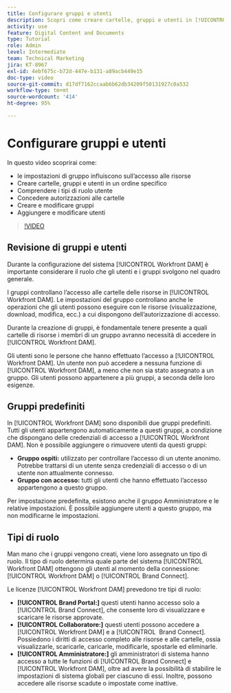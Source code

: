 ```yaml
---
title: Configurare gruppi e utenti
description: Scopri come creare cartelle, gruppi e utenti in [!UICONTROL Workfront DAM]. Informazioni sui tipi di ruolo utente e concessioni delle autorizzazioni alle cartelle.
activity: use
feature: Digital Content and Documents
type: Tutorial
role: Admin
level: Intermediate
team: Technical Marketing
jira: KT-8967
exl-id: 4ebf675c-b72d-447e-b131-a89acb449e15
doc-type: video
source-git-commit: d17df7162ccaab6b62db34209f50131927c0a532
workflow-type: tm+mt
source-wordcount: '414'
ht-degree: 95%

---
```


# Configurare gruppi e utenti

In questo video scoprirai come:

* le impostazioni di gruppo influiscono sull’accesso alle risorse
* Creare cartelle, gruppi e utenti in un ordine specifico
* Comprendere i tipi di ruolo utente
* Concedere autorizzazioni alle cartelle
* Creare e modificare gruppi
* Aggiungere e modificare utenti

>[!VIDEO](https://video.tv.adobe.com/v/335230/?quality=12&learn=on&enablevpops)

## Revisione di gruppi e utenti

Durante la configurazione del sistema [!UICONTROL Workfront DAM] è importante considerare il ruolo che gli utenti e i gruppi svolgono nel quadro generale.

I gruppi controllano l’accesso alle cartelle delle risorse in [!UICONTROL Workfront DAM]. Le impostazioni del gruppo controllano anche le operazioni che gli utenti possono eseguire con le risorse (visualizzazione, download, modifica, ecc.) a cui dispongono dell’autorizzazione di accesso.

Durante la creazione di gruppi, è fondamentale tenere presente a quali cartelle di risorse i membri di un gruppo avranno necessità di accedere in [!UICONTROL Workfront DAM].

Gli utenti sono le persone che hanno effettuato l’accesso a [!UICONTROL Workfront DAM]. Un utente non può accedere a nessuna funzione di [!UICONTROL Workfront DAM], a meno che non sia stato assegnato a un gruppo. Gli utenti possono appartenere a più gruppi, a seconda delle loro esigenze.

## Gruppi predefiniti

In [!UICONTROL Workfront DAM] sono disponibili due gruppi predefiniti. Tutti gli utenti appartengono automaticamente a questi gruppi, a condizione che dispongano delle credenziali di accesso a [!UICONTROL Workfront DAM]. Non è possibile aggiungere o rimuovere utenti da questi gruppi:

* **Gruppo ospiti:** utilizzato per controllare l’accesso di un utente anonimo. Potrebbe trattarsi di un utente senza credenziali di accesso o di un utente non attualmente connesso.
* **Gruppo con accesso:** tutti gli utenti che hanno effettuato l’accesso appartengono a questo gruppo.

Per impostazione predefinita, esistono anche il gruppo Amministratore e le relative impostazioni. È possibile aggiungere utenti a questo gruppo, ma non modificarne le impostazioni.

## Tipi di ruolo

Man mano che i gruppi vengono creati, viene loro assegnato un tipo di ruolo. Il tipo di ruolo determina quale parte del sistema [!UICONTROL Workfront DAM] ottengono gli utenti al momento della connessione: [!UICONTROL Workfront DAM] o [!UICONTROL Brand Connect].

Le licenze [!UICONTROL Workfront DAM] prevedono tre tipi di ruolo:

* **[!UICONTROL Brand Portal:]** questi utenti hanno accesso solo a [!UICONTROL Brand Connect], che consente loro di visualizzare e scaricare le risorse approvate.
* **[!UICONTROL Collaboratore:]** questi utenti possono accedere a [!UICONTROL Workfront DAM] e a [!UICONTROL &#x200B; Brand Connect]. Possiedono i diritti di accesso completo alle risorse e alle cartelle, ossia visualizzarle, scaricarle, caricarle, modificarle, spostarle ed eliminarle.
* **[!UICONTROL Amministratore:]** gli amministratori di sistema hanno accesso a tutte le funzioni di [!UICONTROL Brand Connect] e [!UICONTROL Workfront DAM], oltre ad avere la possibilità di stabilire le impostazioni di sistema globali per ciascuno di essi. Inoltre, possono accedere alle risorse scadute o impostate come inattive.

<!-- 
Learn more graphic & documentation article link, below
* Understanding the difference between Workfront licenses and Workfront DAM role types
* -->
